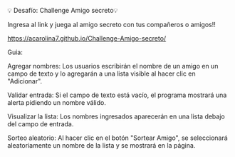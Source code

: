 💡 Desafío: Challenge Amigo secreto💡

Ingresa al link y juega al amigo secreto con tus compañeros o amigos!!

https://acarolina7.github.io/Challenge-Amigo-secreto/

Guia:

Agregar nombres: Los usuarios escribirán el nombre de un amigo en un campo de texto y lo agregarán a una lista visible al hacer clic en "Adicionar".

Validar entrada: Si el campo de texto está vacío, el programa mostrará una alerta pidiendo un nombre válido.

Visualizar la lista: Los nombres ingresados aparecerán en una lista debajo del campo de entrada.

Sorteo aleatorio: Al hacer clic en el botón "Sortear Amigo", se seleccionará aleatoriamente un nombre de la lista y se mostrará en la página.
